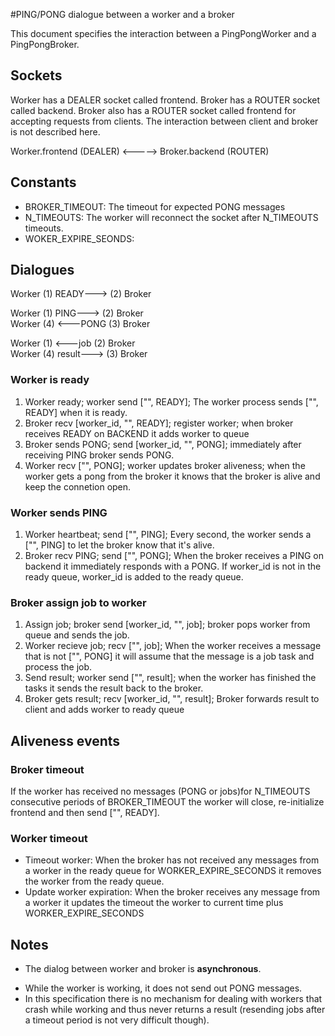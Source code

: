 #PING/PONG dialogue between a worker and a broker

This document specifies the interaction between a PingPongWorker and a PingPongBroker. 

## Sockets
Worker has a DEALER socket called frontend. Broker has a ROUTER socket called backend. Broker also has a ROUTER socket called frontend for accepting requests from clients. The interaction between client and broker is not described here. 

Worker.frontend (DEALER) <-----> Broker.backend (ROUTER)

## Constants

* BROKER_TIMEOUT: The timeout for expected PONG messages
* N_TIMEOUTS: The worker will reconnect the socket after N_TIMEOUTS timeouts.
* WOKER_EXPIRE_SEONDS:


## Dialogues

Worker  (1) READY--->      (2)    Broker

Worker  (1) PING--->       (2)    Broker<br/>
Worker  (4)     <---PONG   (3)    Broker

Worker  (1)     <---job    (2)    Broker<br/>
Worker  (4) result--->     (3)    Broker
<!-- Worker       <---EXIT    Broker -->

### Worker is ready
1. Worker ready; worker send ["", READY]; The worker process sends ["", READY] when it is ready. 
2. Broker recv [worker_id, "", READY]; register worker; when broker receives READY on BACKEND it adds worker to queue
3. Broker sends PONG; send [worker_id, "", PONG]; immediately after receiving PING broker sends PONG.
4. Worker recv ["", PONG]; worker updates broker aliveness; when the worker gets a pong from the broker it knows that the broker is alive and keep the connetion open.

### Worker sends PING
1. Worker heartbeat; send ["", PING]; Every second, the worker sends a ["", PING] to let the broker know that it's alive. 
2. Broker recv PING; send ["", PONG]; When the broker receives a PING on backend it immediately responds with a PONG. If worker_id is not in the ready queue, worker_id is added to the ready queue.

### Broker assign job to worker
1. Assign job; broker send [worker_id, "", job]; broker pops worker from queue and sends the job.
2. Worker recieve job; recv ["", job]; When the worker receives a message that is not ["", PONG] it will assume that the message is a job task and process the job.   
3. Send result; worker send ["", result]; when the worker has finished the tasks it sends the result back to the broker.
4. Broker gets result; recv [worker_id, "", result]; Broker forwards result to client and adds worker to ready queue 

## Aliveness events
### Broker timeout
If the worker has received no messages (PONG or jobs)for N_TIMEOUTS consecutive periods of BROKER_TIMEOUT the worker will close, re-initialize frontend and then send ["", READY].

### Worker timeout
* Timeout worker: When the broker has not received any messages from a worker in the ready queue for WORKER_EXPIRE_SECONDS it removes the worker from the ready queue.
* Update worker expiration: When the broker receives any message from a worker it updates the timeout the worker to current time plus WORKER_EXPIRE_SECONDS

<!-- * Worker exit; recv ["", EXIT]; If the worker receives exit message it will exit the process.  -->





<!-- ### Broker -->


<!-- * Kill worker; send [worker_id, "", EXIT]; broker removes worker from queue and sends exit message.  -->

## Notes
* The dialog between worker and broker is **asynchronous**.
<!-- When the broker send EXIT to a worker, the worker does not send an acknowledgement. Hence the broker does not contain state infomation about the worker. -->
* While the worker is working, it does not send out PONG messages. 
* In this specification there is no mechanism for dealing with workers that crash while working and thus never returns a result (resending jobs after a timeout period is not very difficult though).
